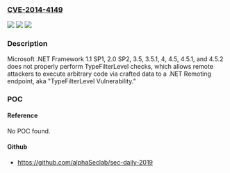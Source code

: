 ### [CVE-2014-4149](https://cve.mitre.org/cgi-bin/cvename.cgi?name=CVE-2014-4149)
![](https://img.shields.io/static/v1?label=Product&message=n%2Fa&color=blue)
![](https://img.shields.io/static/v1?label=Version&message=n%2Fa&color=blue)
![](https://img.shields.io/static/v1?label=Vulnerability&message=n%2Fa&color=brighgreen)

### Description

Microsoft .NET Framework 1.1 SP1, 2.0 SP2, 3.5, 3.5.1, 4, 4.5, 4.5.1, and 4.5.2 does not properly perform TypeFilterLevel checks, which allows remote attackers to execute arbitrary code via crafted data to a .NET Remoting endpoint, aka "TypeFilterLevel Vulnerability."

### POC

#### Reference
No POC found.

#### Github
- https://github.com/alphaSeclab/sec-daily-2019

